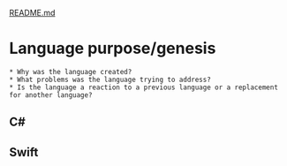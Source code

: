 [README.md](../README.md)

# Language purpose/genesis
    * Why was the language created?
    * What problems was the language trying to address?
    * Is the language a reaction to a previous language or a replacement for another language?

## C#


## Swift
